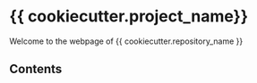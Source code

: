 # {{ cookiecutter.project_name}}

Welcome to the webpage of {{ cookiecutter.repository_name }}

## Contents
```{tableofcontents}
```